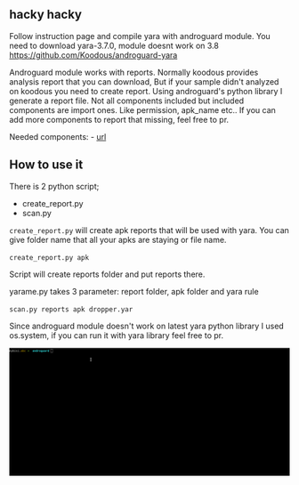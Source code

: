## hacky hacky 

Follow instruction page and compile yara with androguard module. You need to download yara-3.7.0, module doesnt work on 3.8
https://github.com/Koodous/androguard-yara

Androguard module works with reports. Normally koodous provides analysis report that you can download, But if your sample didn't analyzed on koodous you need to create report. Using androguard's python library I generate a report file. Not all components included but included components are import ones. Like permission, apk_name etc.. If you can add more components to report that missing, feel free to pr.

Needed components:
	- [url](https://github.com/Koodous/androguard-yara/blob/master/androguard.c#L544)

## How to use it

There is 2 python script; 

- create_report.py
- scan.py
  
`create_report.py` will create apk reports that will be used with yara. You can give folder name that all your apks are staying or file name.

`create_report.py apk`

Script will create reports folder and put reports there.

yarame.py takes 3 parameter: report folder, apk folder and yara rule

`scan.py reports apk dropper.yar`

Since androguard module doesn't work on latest yara python library I used os.system, if you can run it with yara library feel free to pr.

![gif](yaraa.gif)

